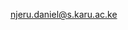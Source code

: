 
 njeru.daniel@s.karu.ac.ke

<!---
NjeruD/NjeruD is a ✨ special ✨ repository because its `README.md` (this file) appears on your GitHub profile.
You can click the Preview link to take a look at your changes.
--->
